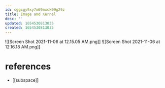 ```yaml
---
id: cggcgy9xy7m69mxck99g29z
title: Image and Kernel
desc: ''
updated: 1654530813035
created: 1654530813035
---
```

![[Screen Shot 2021-11-06 at 12.15.05 AM.png]]
![[Screen Shot 2021-11-06 at 12.16.18 AM.png]]
# references
- [[subspace]]
